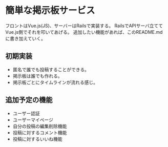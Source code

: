 # 簡単な掲示板サービス
フロントはVue.js(JS)、サーバーはRailsで実装する。
RailsでAPIサーバ立ててVue.js側でそれを叩いてあげる。
追加したい機能があれば、このREADME.mdに書き加えていく。
## 初期実装
- 匿名で誰でも投稿することができる。
- 掲示板は誰でも作れる。
- 掲示板ごとにタイムラインが流れる感じ。
## 追加予定の機能
- ユーザー認証
- ユーザーマイページ
- 自分の投稿の編集削除機能
- 投稿に対するコメント機能
- 投稿に対するいいね機能
